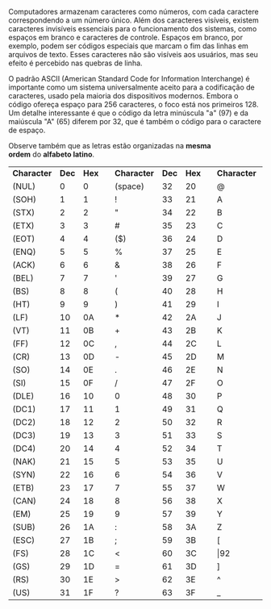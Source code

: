 Computadores armazenam caracteres como números, com cada caractere correspondendo a um número único. Além dos caracteres visíveis, existem caracteres invisíveis essenciais para o funcionamento dos sistemas, como espaços em branco e caracteres de controle. Espaços em branco, por exemplo, podem ser códigos especiais que marcam o fim das linhas em arquivos de texto. Esses caracteres não são visíveis aos usuários, mas seu efeito é percebido nas quebras de linha.

O padrão ASCII (American Standard Code for Information Interchange) é importante como um sistema universalmente aceito para a codificação de caracteres, usado pela maioria dos dispositivos modernos. Embora o código ofereça espaço para 256 caracteres, o foco está nos primeiros 128. Um detalhe interessante é que o código da letra minúscula "a" (97) e da maiúscula "A" (65) diferem por 32, que é também o código para o caractere de espaço.

Observe também que as letras estão organizadas na **mesma ordem** do **alfabeto latino**.

|   |   |   |   |   |   |   |   |   |   |   |   |   |   |   |   |
|---|---|---|---|---|---|---|---|---|---|---|---|---|---|---|---|
|**Character**|**Dec**|**Hex**||**Character**|**Dec**|**Hex**||**Character**|**Dec**|**Hex**||**Character**|**Dec**|**Hex**||
|(NUL)|0|0||(space)|32|20||@|64|40||`|96|60||
|(SOH)|1|1||!|33|21||A|65|41||a|97|61||
|(STX)|2|2||"|34|22||B|66|42||b|98|62||
|(ETX)|3|3||#|35|23||C|67|43||c|99|63||
|(EOT)|4|4||($)|36|24||D|68|44||d|100|64||
|(ENQ)|5|5||%|37|25||E|69|45||e|101|65||
|(ACK)|6|6||&|38|26||F|70|46||f|102|66||
|(BEL)|7|7||'|39|27||G|71|47||g|103|67||
|(BS)|8|8||(|40|28||H|72|48||h|104|68||
|(HT)|9|9||)|41|29||I|73|49||i|105|69||
|(LF)|10|0A||*|42|2A||J|74|4A||j|106|6A||
|(VT)|11|0B||+|43|2B||K|75|4B||k|107|6B||
|(FF)|12|0C||,|44|2C||L|76|4C||l|108|6C||
|(CR)|13|0D||-|45|2D||M|77|4D||m|109|6D||
|(SO)|14|0E||.|46|2E||N|78|4E||n|110|6E||
|(SI)|15|0F||/|47|2F||O|79|4F||o|111|6F||
|(DLE)|16|10||0|48|30||P|80|50||p|112|70||
|(DC1)|17|11||1|49|31||Q|81|51||q|113|71||
|(DC2)|18|12||2|50|32||R|82|52||r|114|72||
|(DC3)|19|13||3|51|33||S|83|53||s|115|73||
|(DC4)|20|14||4|52|34||T|84|54||t|116|74||
|(NAK)|21|15||5|53|35||U|85|55||u|117|75||
|(SYN)|22|16||6|54|36||V|86|56||v|118|76||
|(ETB)|23|17||7|55|37||W|87|57||w|119|77||
|(CAN)|24|18||8|56|38||X|88|58||x|120|78||
|(EM)|25|19||9|57|39||Y|89|59||y|121|79||
|(SUB)|26|1A||:|58|3A||Z|90|5A||z|122|7A||
|(ESC)|27|1B||;|59|3B||[|91|5B||{|123|7B||
|(FS)|28|1C||<|60|3C||\|92|5C||\||124|7C||
|(GS)|29|1D||=|61|3D||]|93|5D||}|125|7D||
|(RS)|30|1E||>|62|3E||^|94|5E||~|126|7E||
|(US)|31|1F||?|63|3F||_|95|5F|||127|7F||

